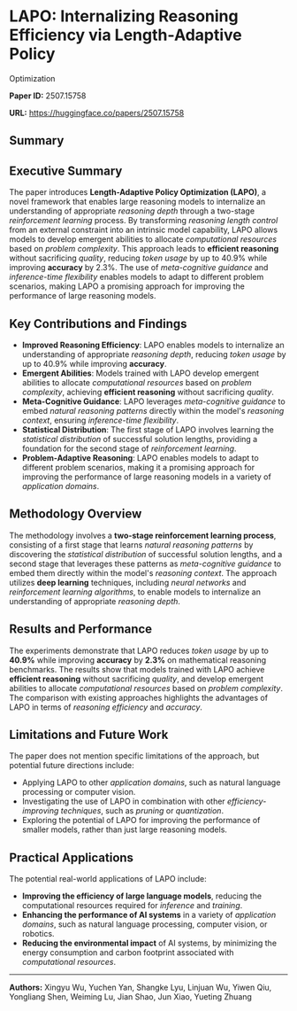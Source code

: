 # LAPO: Internalizing Reasoning Efficiency via Length-Adaptive Policy
  Optimization

**Paper ID:** 2507.15758

**URL:** https://huggingface.co/papers/2507.15758

## Summary

## Executive Summary
The paper introduces **Length-Adaptive Policy Optimization (LAPO)**, a novel framework that enables large reasoning models to internalize an understanding of appropriate *reasoning depth* through a two-stage *reinforcement learning* process. By transforming *reasoning length control* from an external constraint into an intrinsic model capability, LAPO allows models to develop emergent abilities to allocate *computational resources* based on *problem complexity*. This approach leads to **efficient reasoning** without sacrificing *quality*, reducing *token usage* by up to 40.9% while improving **accuracy** by 2.3%. The use of *meta-cognitive guidance* and *inference-time flexibility* enables models to adapt to different problem scenarios, making LAPO a promising approach for improving the performance of large reasoning models.

## Key Contributions and Findings
* **Improved Reasoning Efficiency**: LAPO enables models to internalize an understanding of appropriate *reasoning depth*, reducing *token usage* by up to 40.9% while improving **accuracy**.
* **Emergent Abilities**: Models trained with LAPO develop emergent abilities to allocate *computational resources* based on *problem complexity*, achieving **efficient reasoning** without sacrificing *quality*.
* **Meta-Cognitive Guidance**: LAPO leverages *meta-cognitive guidance* to embed *natural reasoning patterns* directly within the model's *reasoning context*, ensuring *inference-time flexibility*.
* **Statistical Distribution**: The first stage of LAPO involves learning the *statistical distribution* of successful solution lengths, providing a foundation for the second stage of *reinforcement learning*.
* **Problem-Adaptive Reasoning**: LAPO enables models to adapt to different problem scenarios, making it a promising approach for improving the performance of large reasoning models in a variety of *application domains*.

## Methodology Overview
The methodology involves a **two-stage reinforcement learning process**, consisting of a first stage that learns *natural reasoning patterns* by discovering the *statistical distribution* of successful solution lengths, and a second stage that leverages these patterns as *meta-cognitive guidance* to embed them directly within the model's *reasoning context*. The approach utilizes **deep learning** techniques, including *neural networks* and *reinforcement learning algorithms*, to enable models to internalize an understanding of appropriate *reasoning depth*.

## Results and Performance
The experiments demonstrate that LAPO reduces *token usage* by up to **40.9%** while improving **accuracy** by **2.3%** on mathematical reasoning benchmarks. The results show that models trained with LAPO achieve **efficient reasoning** without sacrificing *quality*, and develop emergent abilities to allocate *computational resources* based on *problem complexity*. The comparison with existing approaches highlights the advantages of LAPO in terms of *reasoning efficiency* and *accuracy*.

## Limitations and Future Work
The paper does not mention specific limitations of the approach, but potential future directions include:
* Applying LAPO to other *application domains*, such as natural language processing or computer vision.
* Investigating the use of LAPO in combination with other *efficiency-improving techniques*, such as *pruning* or *quantization*.
* Exploring the potential of LAPO for improving the performance of smaller models, rather than just large reasoning models.

## Practical Applications
The potential real-world applications of LAPO include:
* **Improving the efficiency of large language models**, reducing the computational resources required for *inference* and *training*.
* **Enhancing the performance of AI systems** in a variety of *application domains*, such as natural language processing, computer vision, or robotics.
* **Reducing the environmental impact** of AI systems, by minimizing the energy consumption and carbon footprint associated with *computational resources*.

---

**Authors:** Xingyu Wu, Yuchen Yan, Shangke Lyu, Linjuan Wu, Yiwen Qiu, Yongliang Shen, Weiming Lu, Jian Shao, Jun Xiao, Yueting Zhuang
